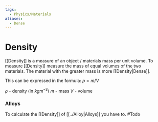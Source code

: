 ```yaml
---
tags:
  - Physics/Materials
aliases:
  - Dense
---
```

# Density
[[Density]] is a measure of an object / materials mass per unit volume. To measure [[Density]] measure the mass of equal volumes of the two materials. The material with the greater mass is more [[Density|Dense]].

This can be expressed in the formula:
$\rho = m / V$

$\rho$ - density (in $kgm^{-3}$)
$m$ - mass
$V$ - volume

### Alloys
To calculate the [[Density]] of [[../Alloy|Alloys]] you have to. #Todo